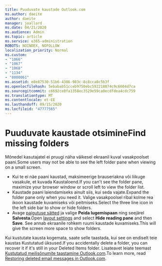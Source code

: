 ```yaml
---
title: Puuduvate kaustade Outlook.com
ms.author: daeite
author: daeite
manager: joallard
ms.date: 04/21/2020
ms.audience: Admin
ms.topic: article
ms.service: o365-administration
ROBOTS: NOINDEX, NOFOLLOW
localization_priority: Normal
ms.custom:
- "1066"
- "1067"
- "1068"
- "1134"
- "8000061"
ms.assetid: e8e87530-51b6-4386-983c-8c8cca0c5b3f
ms.openlocfilehash: 5ebabab51cceb9750ebc592218074c9c6604d7ca
ms.sourcegitcommit: c6692ce0fa1358ec3529e59ca0ecdfdea4cdc759
ms.translationtype: MT
ms.contentlocale: et-EE
ms.lasthandoff: 09/15/2020
ms.locfileid: "47777565"
---
```

# <a name="find-missing-folders"></a><span data-ttu-id="0b0a8-102">Puuduvate kaustade otsimine</span><span class="sxs-lookup"><span data-stu-id="0b0a8-102">Find missing folders</span></span>

<span data-ttu-id="0b0a8-103">Mõnedel kasutajatel ei pruugi näha väikesel ekraanil kuval vasakpoolset paani.</span><span class="sxs-lookup"><span data-stu-id="0b0a8-103">Some users may not be able to see the left folder pane when viewing on a small screen.</span></span>

- <span data-ttu-id="0b0a8-104">Kui te ei näe paani kaustad, maksimeerige brauseriakna või liikuge vasakule, et kuvada Kaustaloend.</span><span class="sxs-lookup"><span data-stu-id="0b0a8-104">If you can't see the folder pane, maximize your browser window or scroll left to view the folder list.</span></span>
- <span data-ttu-id="0b0a8-105">Kaustade paani laiendamiseks ainult siis, kui seda vajate.</span><span class="sxs-lookup"><span data-stu-id="0b0a8-105">Expand the folder pane only when you need it.</span></span> <span data-ttu-id="0b0a8-106">Valige vasakpoolsel ribal kolme rea ikoon kaustade kuvamiseks või peitmiseks.</span><span class="sxs-lookup"><span data-stu-id="0b0a8-106">Select the three line icon in the left side bar to show or hide folders.</span></span>
- <span data-ttu-id="0b0a8-107">Avage [paigutuse sätted](https://outlook.live.com/mail/options/mail/layout) ja valige **Peida lugemispaan** ning seejärel **Salvesta**.</span><span class="sxs-lookup"><span data-stu-id="0b0a8-107">Open [layout settings](https://outlook.live.com/mail/options/mail/layout) and select **Hide reading pane** and then **Save**.</span></span> <span data-ttu-id="0b0a8-108">See annab ekraanile rohkem ruumi kaustade kuvamiseks.</span><span class="sxs-lookup"><span data-stu-id="0b0a8-108">This will give the screen more space to show folders.</span></span>

<span data-ttu-id="0b0a8-109">Kui kustutate kausta kogemata, saate selle taastada, kui see on endiselt teie kaustas Kustutatud üksused.</span><span class="sxs-lookup"><span data-stu-id="0b0a8-109">If you accidentally delete a folder, you can recover it if it's still in your Deleted Items folder.</span></span> <span data-ttu-id="0b0a8-110">Lisateavet leiate teemast [Kustutatud meilisõnumite taastamine Outlook.com](https://support.office.com/article/cf06ab1b-ae0b-418c-a4d9-4e895f83ed50).</span><span class="sxs-lookup"><span data-stu-id="0b0a8-110">To learn more, read [Restoring deleted email messages in Outlook.com](https://support.office.com/article/cf06ab1b-ae0b-418c-a4d9-4e895f83ed50).</span></span>
